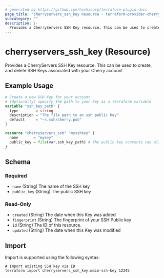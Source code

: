 ```yaml
---
# generated by https://github.com/hashicorp/terraform-plugin-docs
page_title: "cherryservers_ssh_key Resource - terraform-provider-cherryservers"
subcategory: ""
description: |-
  Provides a CherryServers SSH Key resource. This can be used to create, and delete SSH Keys associated with your Cherry account
---
```


# cherryservers_ssh_key (Resource)

Provides a CherryServers SSH Key resource. This can be used to create, and delete SSH Keys associated with your Cherry account

## Example Usage

```terraform
# Create a new SSH Key for your account
# (Optionally) specify the path to your key as a terraform variable 
variable "ssh_key_path" {
  type        = string
  description = "The file path to an ssh public key"
  default     = "~/.ssh/cherry.pub"
}

resource "cherryservers_ssh" "mysshkey" {
  name       = "mykey"
  public_key = file(var.ssh_key_path) # The public key contents can also be stored specific here directly
}
```

<!-- schema generated by tfplugindocs -->
## Schema

### Required

- `name` (String) The name of the SSH key
- `public_key` (String) The public SSH key

### Read-Only

- `created` (String) The date when this Key was added
- `fingerprint` (String) The fingerprint of your SSH Public key
- `id` (String) The ID of this resource.
- `updated` (String) The date when this Key was modified

## Import

Import is supported using the following syntax:

```shell
# Import existing SSH key via ID 
terraform import cherryservers_ssh_key.main-ssh-key 12345
```
